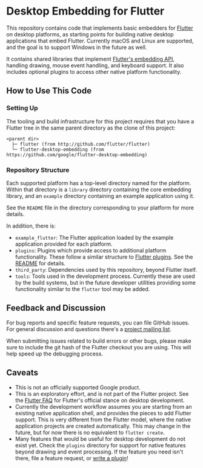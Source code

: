 # Desktop Embedding for Flutter

This repository contains code that implements basic embedders for
[Flutter](https://github.com/flutter/flutter) on desktop platforms, as starting
points for building native desktop applications that embed Flutter.
Currently macOS and Linux are supported, and the goal is to support Windows
in the future as well.

It contains shared libraries that implement [Flutter's embedding
API](https://github.com/flutter/engine/wiki/Custom-Flutter-Engine-Embedders),
handling drawing, mouse event handling, and keyboard support. It also
includes optional plugins to access other native platform functionality.

## How to Use This Code

### Setting Up

The tooling and build infrastructure for this project requires that you have
a Flutter tree in the same parent directory as the clone of this project:

```
<parent dir>
  ├─ flutter (from http://github.com/flutter/flutter)
  └─ flutter-desktop-embedding (from https://github.com/google/flutter-desktop-embedding)
```

### Repository Structure

Each supported platform has a top-level directory named for the platform.
Within that directory is a `library` directory containing the core embedding
library, and an `example` directory containing an example application using it.

See the `README` file in the directory corresponding to your platform for more
details.

In addition, there is:
* `example_flutter`: The Flutter application loaded by the example application
  provided for each platform.
* `plugins`: Plugins which provide access to additional platform functionality.
  These follow a similar structure to [Flutter
  plugins](https://flutter.io/developing-packages/). See the
  [README](plugins/README.md) for details.
* `third_party`: Dependencies used by this repository, beyond Flutter itself.
* `tools`: Tools used in the development process. Currently these are used
  by the build systems, but in the future developer utilities providing
  some functionality similar to the `flutter` tool may be added.

## Feedback and Discussion

For bug reports and specific feature requests, you can file GitHub issues. For
general discussion and questions there's a [project mailing
list](https://groups.google.com/forum/#!forum/flutter-desktop-embedding-dev).

When submitting issues related to build errors or other bugs, please make sure
to include the git hash of the Flutter checkout you are using. This will help
speed up the debugging process.

## Caveats

* This is not an officially supported Google product.
* This is an exploratory effort, and is not part of the Flutter project. See the
  [Flutter FAQ](https://flutter.io/faq/#can-i-use-flutter-to-build-desktop-apps)
  for Flutter's official stance on desktop development.
* Currently the development workflow assumes you are starting from an existing
  native application shell, and provides the pieces to add Flutter support. This
  is very different from the Flutter model, where the native application
  projects are created automatically. This may change in the future, but for now
  there is no equivalent to `flutter create`.
* Many features that would be useful for desktop development do not exist yet.
  Check the `plugins` directory for support for native features beyond drawing
  and event processing. If the feature you need isn't there, file a feature
  request, or [write a plugin](plugins/README.md#writing-your-own-plugins)!
